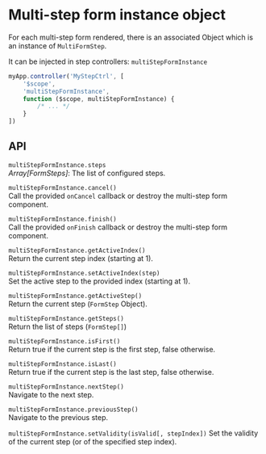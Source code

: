 # Multi-step form instance object

For each multi-step form rendered, there is an associated Object which is an instance of `MultiFormStep`.

It can be injected in step controllers: `multiStepFormInstance`

```javascript
myApp.controller('MyStepCtrl', [
    '$scope',
    'multiStepFormInstance',
    function ($scope, multiStepFormInstance) {
        /* ... */
    }
])
```

## API

<a name="steps"></a>
`multiStepFormInstance.steps`  
 _Array[FormSteps]_: The list of configured steps.

<a name="cancel"></a>
`multiStepFormInstance.cancel()`  
Call the provided `onCancel` callback or destroy the multi-step form component.

<a name="finish"></a>
`multiStepFormInstance.finish()`  
Call the provided `onFinish` callback or destroy the multi-step form component.

<a name="getActiveIndex"></a>
`multiStepFormInstance.getActiveIndex()`  
Return the current step index (starting at 1).

<a name="setActiveIndex"></a>
`multiStepFormInstance.setActiveIndex(step)`  
Set the active step to the provided index (starting at 1).

<a name="getActiveStep"></a>
`multiStepFormInstance.getActiveStep()`  
Return the current step (`FormStep` Object).

<a name="getSteps"></a>
`multiStepFormInstance.getSteps()`  
Return the list of steps (`FormStep[]`)

<a name="isFirst"></a>
`multiStepFormInstance.isFirst()`  
Return true if the current step is the first step, false otherwise.

<a name="isLast"></a>
`multiStepFormInstance.isLast()`  
Return true if the current step is the last step, false otherwise.

<a name="nextStep"></a>
`multiStepFormInstance.nextStep()`  
Navigate to the next step.

<a name="previousStep"></a>
`multiStepFormInstance.previousStep()`  
Navigate to the previous step.

<a name="setValidity"></a>
`multiStepFormInstance.setValidity(isValid[, stepIndex])`
Set the validity of the current step (or of the specified step index).
